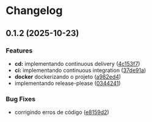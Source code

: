 # Changelog

## 0.1.2 (2025-10-23)

### Features

* **cd:** implementando continuous delivery ([4c153f7](https://github.com/ogustavoress/consultas-api/commit/4c153f76939534c3a02963100fa7832f6da016c9))
* **ci:** implementando continuous integration ([37de91a](https://github.com/ogustavoress/consultas-api/commit/37de91a305dce5c113f4cef521687e97ef1329b5))
* **docker** dockerizando o projeto ([a982ed4](https://github.com/ogustavoress/consultas-api/commit/a982ed4f5d58286c7e30cd5266ac55caf67e7aaf))
* implementando release-please ([0344241](https://github.com/ogustavoress/consultas-api/commit/0344241feab13042548396c69586e228b31caf11))

### Bug Fixes

* corrigindo erros de código ([e8159d2](https://github.com/ogustavoress/consultas-api/commit/e8159d2dff4d1bcd20bce7d38ce3b09aaa68c4f1))

